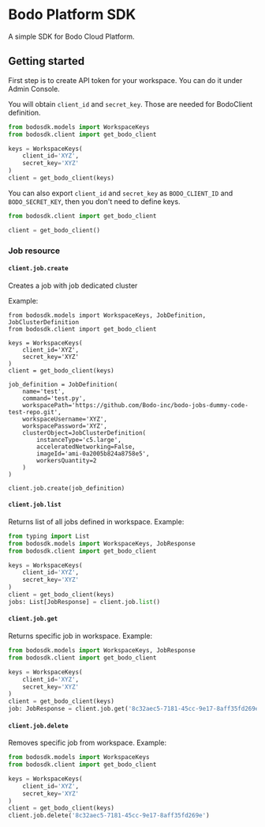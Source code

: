# Bodo Platform SDK

A simple SDK for Bodo Cloud Platform.

## Getting started

First step is to create API token for your workspace. You can do it under Admin Console.

You will obtain `client_id` and `secret_key`. Those are needed for BodoClient definition.

```python
from bodosdk.models import WorkspaceKeys
from bodosdk.client import get_bodo_client

keys = WorkspaceKeys(
    client_id='XYZ',
    secret_key='XYZ'
)
client = get_bodo_client(keys)
```

You can also export `client_id` and `secret_key` as `BODO_CLIENT_ID` and `BODO_SECRET_KEY`, then you don't need to define keys.

```python
from bodosdk.client import get_bodo_client

client = get_bodo_client()
```

### Job resource

#### `client.job.create`
Creates a job with job dedicated cluster

Example:
```python3
from bodosdk.models import WorkspaceKeys, JobDefinition, JobClusterDefinition
from bodosdk.client import get_bodo_client

keys = WorkspaceKeys(
    client_id='XYZ',
    secret_key='XYZ'
)
client = get_bodo_client(keys)

job_definition = JobDefinition(
    name='test',
    command='test.py',
    workspacePath='https://github.com/Bodo-inc/bodo-jobs-dummy-code-test-repo.git',
    workspaceUsername='XYZ',
    workspacePassword='XYZ',
    clusterObject=JobClusterDefinition(
        instanceType='c5.large',
        acceleratedNetworking=False,
        imageId='ami-0a2005b824a8758e5',
        workersQuantity=2
    )
)

client.job.create(job_definition)
```


#### `client.job.list`
Returns list of all jobs defined in workspace.
Example:
```python
from typing import List
from bodosdk.models import WorkspaceKeys, JobResponse
from bodosdk.client import get_bodo_client

keys = WorkspaceKeys(
    client_id='XYZ',
    secret_key='XYZ'
)
client = get_bodo_client(keys)
jobs: List[JobResponse] = client.job.list()
```

#### `client.job.get`
Returns specific job in workspace.
Example:
```python
from bodosdk.models import WorkspaceKeys, JobResponse
from bodosdk.client import get_bodo_client

keys = WorkspaceKeys(
    client_id='XYZ',
    secret_key='XYZ'
)
client = get_bodo_client(keys)
job: JobResponse = client.job.get('8c32aec5-7181-45cc-9e17-8aff35fd269e')
```

#### `client.job.delete`
Removes specific job from workspace.
Example:
```python
from bodosdk.models import WorkspaceKeys
from bodosdk.client import get_bodo_client

keys = WorkspaceKeys(
    client_id='XYZ',
    secret_key='XYZ'
)
client = get_bodo_client(keys)
client.job.delete('8c32aec5-7181-45cc-9e17-8aff35fd269e')
```

